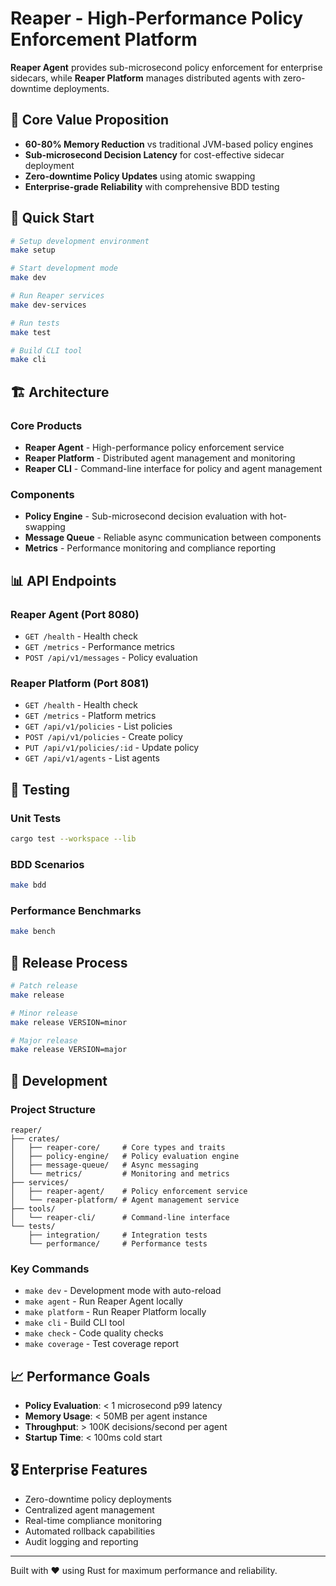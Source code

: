 # Reaper - High-Performance Policy Enforcement Platform

**Reaper Agent** provides sub-microsecond policy enforcement for enterprise sidecars, while **Reaper Platform** manages distributed agents with zero-downtime deployments.

## 🎯 Core Value Proposition

- **60-80% Memory Reduction** vs traditional JVM-based policy engines
- **Sub-microsecond Decision Latency** for cost-effective sidecar deployment
- **Zero-downtime Policy Updates** using atomic swapping
- **Enterprise-grade Reliability** with comprehensive BDD testing

## 🚀 Quick Start

```bash
# Setup development environment
make setup

# Start development mode
make dev

# Run Reaper services
make dev-services

# Run tests
make test

# Build CLI tool
make cli
```

## 🏗️ Architecture

### Core Products

- **Reaper Agent** - High-performance policy enforcement service
- **Reaper Platform** - Distributed agent management and monitoring
- **Reaper CLI** - Command-line interface for policy and agent management

### Components

- **Policy Engine** - Sub-microsecond decision evaluation with hot-swapping
- **Message Queue** - Reliable async communication between components
- **Metrics** - Performance monitoring and compliance reporting

## 📊 API Endpoints

### Reaper Agent (Port 8080)
- `GET /health` - Health check
- `GET /metrics` - Performance metrics
- `POST /api/v1/messages` - Policy evaluation

### Reaper Platform (Port 8081)
- `GET /health` - Health check
- `GET /metrics` - Platform metrics
- `GET /api/v1/policies` - List policies
- `POST /api/v1/policies` - Create policy
- `PUT /api/v1/policies/:id` - Update policy
- `GET /api/v1/agents` - List agents

## 🧪 Testing

### Unit Tests
```bash
cargo test --workspace --lib
```

### BDD Scenarios
```bash
make bdd
```

### Performance Benchmarks
```bash
make bench
```

## 🚢 Release Process

```bash
# Patch release
make release

# Minor release  
make release VERSION=minor

# Major release
make release VERSION=major
```

## 🔧 Development

### Project Structure

```
reaper/
├── crates/
│   ├── reaper-core/     # Core types and traits
│   ├── policy-engine/   # Policy evaluation engine
│   ├── message-queue/   # Async messaging
│   └── metrics/         # Monitoring and metrics
├── services/
│   ├── reaper-agent/    # Policy enforcement service
│   └── reaper-platform/ # Agent management service
├── tools/
│   └── reaper-cli/      # Command-line interface
└── tests/
    ├── integration/     # Integration tests
    └── performance/     # Performance tests
```

### Key Commands

- `make dev` - Development mode with auto-reload
- `make agent` - Run Reaper Agent locally
- `make platform` - Run Reaper Platform locally
- `make cli` - Build CLI tool
- `make check` - Code quality checks
- `make coverage` - Test coverage report

## 📈 Performance Goals

- **Policy Evaluation**: < 1 microsecond p99 latency
- **Memory Usage**: < 50MB per agent instance
- **Throughput**: > 100K decisions/second per agent
- **Startup Time**: < 100ms cold start

## 🎖️ Enterprise Features

- Zero-downtime policy deployments
- Centralized agent management
- Real-time compliance monitoring
- Automated rollback capabilities
- Audit logging and reporting

---

Built with ❤️ using Rust for maximum performance and reliability.